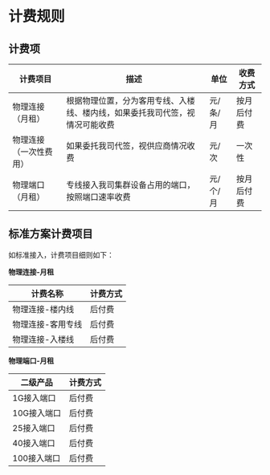# 计费规则

## 计费项

| 计费项目            | 描述                                                         | 单位     | 收费方式   |
| ------------------- | ------------------------------------------------------------ | -------- | ---------- |
| 物理连接（月租）       | 根据物理位置，分为客用专线、入楼线、楼内线，如果委托我司代签，视情况可能收费 | 元/条/月 | 按月后付费 |
| 物理连接（一次性费用） | 如果委托我司代签，视供应商情况收费                           | 元/次    | 一次性     |
| 物理端口（月租）           | 专线接入我司集群设备占用的端口，按照端口速率收费             | 元/个/月 | 按月后付费 |

## 标准方案计费项目

如标准接入，计费项目细则如下：

**物理连接-月租**

| 计费名称          | 计费方式 |
| ----------------- | -------- |
| 物理连接-楼内线   | 后付费   |
| 物理连接-客用专线 | 后付费   |
| 物理连接-入楼线   | 后付费   |

**物理端口-月租**

| 二级产品     | 计费方式    |
| ------------ | -------- |
| 1G接入端口   | 后付费 |
| 10G接入端口   | 后付费 |
| 25接入端口   | 后付费 |
| 40接入端口   | 后付费 |
| 100接入端口   | 后付费 |

